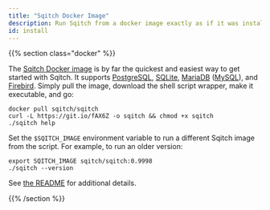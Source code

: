 ```yaml
---
title: "Sqitch Docker Image"
description: Run Sqitch from a docker image exactly as if it was installed locally.
id: install
---
```


{{% section class="docker" %}}

The [Sqitch Docker image] is by far the quickest and easiest way to get started
with Sqitch. It supports [PostgreSQL], [SQLite], [MariaDB] \([MySQL]), and
[Firebird]. Simply pull the image, download the shell script wrapper, make it
executable, and go:

    docker pull sqitch/sqitch
    curl -L https://git.io/fAX6Z -o sqitch && chmod +x sqitch
    ./sqitch help

Set the `$SQITCH_IMAGE` environment variable to run a different Sqitch image
from the script. For example, to run an older version:

    export SQITCH_IMAGE sqitch/sqitch:0.9998
    ./sqitch --version

See [the README] for additional details.

  [Sqitch Docker image]: https://hub.docker.com/r/sqitch/sqitch/
  [PostgreSQL]: https://postgresql.org/
  [SQLite]: https://sqlite.org/
  [MariaDB]: https://mariadb.com/
  [MySQL]: https://mysql.com
  [Firebird]: https://firebirdsql.org/
  [the README]: https://github.com/sqitchers/docker-sqitch#readme

{{% /section %}}
